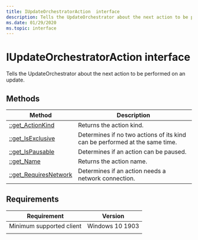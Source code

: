 ```yaml
---
title: IUpdateOrchestratorAction  interface
description: Tells the UpdateOrchestrator about the next action to be performed on an update.
ms.date: 01/29/2020
ms.topic: interface
---
```


# IUpdateOrchestratorAction interface

Tells the UpdateOrchestrator about the next action to be performed on an update.

## Methods

|Method | Description |
|---|---|
|[::get_ActionKind](iupdateorchestratoraction-get-actionkind.md) | Returns the action kind.  |
|[::get_IsExclusive](iupdateorchestratoraction-get-isexclusive.md) | Determines if no two actions of its kind can be performed at the same time.  |
|[::get_IsPausable](iupdateorchestratoraction-get-ispausable.md) | Determines if an action can be paused.  |
|[::get_Name](iupdateorchestratoraction-get-name.md) | Returns the action name.  |
|[::get_RequiresNetwork](iupdateorchestratoraction-get-requiresnetwork.md) | Determines if an action needs a network connection.  |

## Requirements

| Requirement | Version |
|---|---|
| Minimum supported client | Windows 10 1903 |
|   |   |
